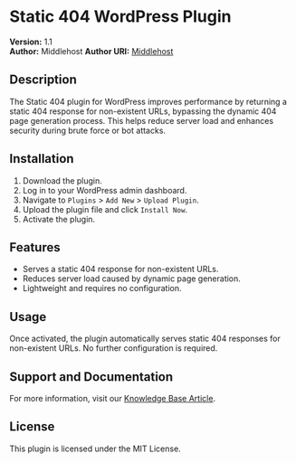 # Static 404 WordPress Plugin

**Version:** 1.1  
**Author:** Middlehost
**Author URI:** [Middlehost](https://middlehost.com)  

## Description
The Static 404 plugin for WordPress improves performance by returning a static 404 response for non-existent URLs, bypassing the dynamic 404 page generation process. This helps reduce server load and enhances security during brute force or bot attacks.

## Installation
1. Download the plugin.
2. Log in to your WordPress admin dashboard.
3. Navigate to `Plugins` > `Add New` > `Upload Plugin`.
4. Upload the plugin file and click `Install Now`.
5. Activate the plugin.

## Features
- Serves a static 404 response for non-existent URLs.
- Reduces server load caused by dynamic page generation.
- Lightweight and requires no configuration.

## Usage
Once activated, the plugin automatically serves static 404 responses for non-existent URLs. No further configuration is required.

## Support and Documentation
For more information, visit our [Knowledge Base Article](https://middlehost.com/knowledgebase/books/wordpress/page/static-404-page-to-minimze-resource-usage-during-bruteforce-attacks).

## License
This plugin is licensed under the MIT License.
